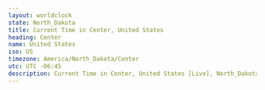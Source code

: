 ```yaml
---
layout: worldclock
state: North_Dakota
title: Current Time in Center, United States
heading: Center
name: United States
iso: US
timezone: America/North_Dakota/Center
utc: UTC -06:45
description: Current Time in Center, United States [Live], North_Dakota. Live update now time in Center, timezone America/North_Dakota/Center, UTC -06:45, Country ISO code & Current Local Time.
---
```


